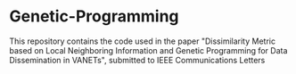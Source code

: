 # Genetic-Programming
This repository contains the code used in the paper "Dissimilarity Metric based on Local Neighboring Information and Genetic Programming for Data Dissemination in VANETs", submitted to IEEE Communications Letters
